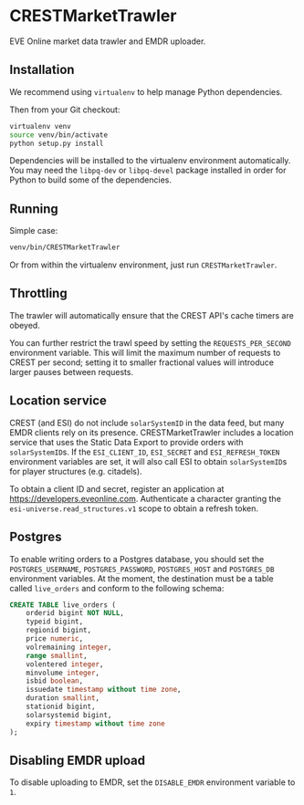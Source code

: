 # CRESTMarketTrawler
EVE Online market data trawler and EMDR uploader.

## Installation

We recommend using `virtualenv` to help manage Python dependencies.

Then from your Git checkout:

```bash
virtualenv venv
source venv/bin/activate
python setup.py install
```

Dependencies will be installed to the virtualenv environment automatically.
You may need the `libpq-dev` or `libpq-devel` package installed in order for
Python to build some of the dependencies.

## Running

Simple case:
```bash
venv/bin/CRESTMarketTrawler
```

Or from within the virtualenv environment, just run `CRESTMarketTrawler`.

## Throttling

The trawler will automatically ensure that the CREST API's cache timers are obeyed.

You can further restrict the trawl speed by setting the `REQUESTS_PER_SECOND` environment
variable. This will limit the maximum number of requests to CREST per second; setting it
to smaller fractional values will introduce larger pauses between requests.

## Location service

CREST (and ESI) do not include `solarSystemID` in the data feed, but many EMDR
clients rely on its presence. CRESTMarketTrawler includes a location service
that uses the Static Data Export to provide orders with `solarSystemID`s. If
the `ESI_CLIENT_ID`, `ESI_SECRET` and `ESI_REFRESH_TOKEN` environment variables
are set, it will also call ESI to obtain `solarSystemID`s for player structures
(e.g. citadels).

To obtain a client ID and secret, register an application at
https://developers.eveonline.com. Authenticate a character granting the
`esi-universe.read_structures.v1` scope to obtain a refresh token.

## Postgres

To enable writing orders to a Postgres database, you should set the `POSTGRES_USERNAME`,
`POSTGRES_PASSWORD`, `POSTGRES_HOST` and `POSTGRES_DB` environment variables. At the
moment, the destination must be a table called `live_orders` and conform to the following
schema:

```sql
CREATE TABLE live_orders (
    orderid bigint NOT NULL,
    typeid bigint,
    regionid bigint,
    price numeric,
    volremaining integer,
    range smallint,
    volentered integer,
    minvolume integer,
    isbid boolean,
    issuedate timestamp without time zone,
    duration smallint,
    stationid bigint,
    solarsystemid bigint,
    expiry timestamp without time zone
);
```

## Disabling EMDR upload

To disable uploading to EMDR, set the `DISABLE_EMDR` environment variable to `1`.
